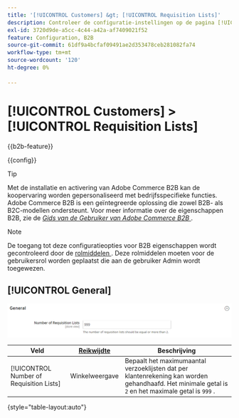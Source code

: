 ```yaml
---
title: '[!UICONTROL Customers] &gt; [!UICONTROL Requisition Lists]'
description: Controleer de configuratie-instellingen op de pagina [!UICONTROL Customers] &gt; [!UICONTROL Requisition Lists] van Commerce Admin.
exl-id: 3720d9de-a5cc-4c44-a42a-af7409021f52
feature: Configuration, B2B
source-git-commit: 61df9a4bcfaf09491ae2d353478ceb281082fa74
workflow-type: tm+mt
source-wordcount: '120'
ht-degree: 0%

---
```


# [!UICONTROL Customers] > [!UICONTROL Requisition Lists]

{{b2b-feature}}

{{config}}

>[!TIP]
>
>Met de installatie en activering van Adobe Commerce B2B kan de koopervaring worden gepersonaliseerd met bedrijfsspecifieke functies. Adobe Commerce B2B is een geïntegreerde oplossing die zowel B2B- als B2C-modellen ondersteunt. Voor meer informatie over de eigenschappen B2B, zie de [_Gids van de Gebruiker van Adobe Commerce B2B_ ](https://experienceleague.adobe.com/docs/commerce-admin/b2b/introduction.html).

>[!NOTE]
>
>De toegang tot deze configuratieopties voor B2B eigenschappen wordt gecontroleerd door de [ rolmiddelen ](../../systems/permissions-user-roles.md#role-resources). Deze rolmiddelen moeten voor de gebruikersrol worden geplaatst die aan de gebruiker Admin wordt toegewezen.

## [!UICONTROL General]

![ Algemeen ](./assets/requisition-lists-general.png)<!-- zoom -->

<!-- General](https://docs.magento.com/user-guide/stores/b2b-configure-requisition-lists.html) -->

| Veld | [ Reikwijdte ](../../getting-started/websites-stores-views.md#scope-settings) | Beschrijving |
|--- |--- |--- |
| [!UICONTROL Number of Requisition Lists] | Winkelweergave | Bepaalt het maximumaantal verzoeklijsten dat per klantenrekening kan worden gehandhaafd. Het minimale getal is `2` en het maximale getal is `999` . |

{style="table-layout:auto"}
